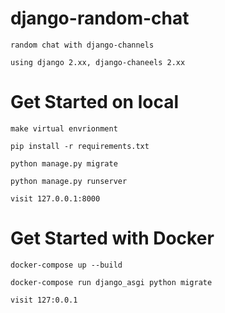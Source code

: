 # django-random-chat
    random chat with django-channels
    
    using django 2.xx, django-chaneels 2.xx


# Get Started on local
    make virtual envrionment
  
    pip install -r requirements.txt

    python manage.py migrate

    python manage.py runserver

    visit 127.0.0.1:8000
  
  
# Get Started with Docker

    docker-compose up --build

    docker-compose run django_asgi python migrate

    visit 127:0.0.1
